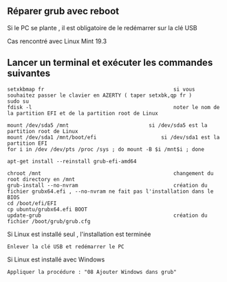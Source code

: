 ## Réparer grub avec reboot

Si le PC se plante , il est obligatoire de le redémarrer sur la clé USB

Cas rencontré avec Linux Mint 19.3

## Lancer un terminal et exécuter les commandes suivantes

	setxkbmap fr                                          si vous souhaitez passer le clavier en AZERTY ( taper setxbk,qp fr )
	sudo su
	fdisk -l                                              noter le nom de la partition EFI et de la partition root de Linux
	
	mount /dev/sda5 /mnt    		              si /dev/sda5 est la partition root de Linux
	mount /dev/sda1 /mnt/boot/efi		    	      si /dev/sda1 est la partition EFI
	for i in /dev /dev/pts /proc /sys ; do mount -B $i /mnt$i ; done
	
	apt-get install --reinstall grub-efi-amd64
	
	chroot /mnt                                           changement du root directory en /mnt
	grub-install --no-nvram                               création du fichier grubx64.efi , --no-nvram ne fait pas l'installation dans le BIOS
	cd /boot/efi/EFI
	cp ubuntu/grubx64.efi BOOT
	update-grub                                           création du fichier /boot/grub/grub.cfg
	
Si Linux est installé seul , l'installation est terminée

	Enlever la clé USB et redémarrer le PC
        
Si Linux est installé avec Windows

  	Appliquer la procédure : "08 Ajouter Windows dans grub"
